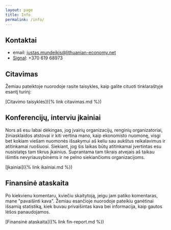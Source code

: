 ```yaml
---
layout: page
title: Info
permalink: /info/
---
```


## Kontaktai
* email: justas.mundeikis@lithuanian-economy.net
* [Signal](signal.org): +370 619 68973

## Citavimas
Žemiau pateiktoje nuorodoje rasite taisykles, kaip galite cituoti tinklaraštyje esantį turinį:

[Citavimo taisyklės]({% link citavimas.md %})

## Konferencijų, interviu įkainiai
Nors aš esu labai dėkingas, jog įvairių organizacijų, renginių organizatoriai, žiniasklaidos atstovai ir kiti vertina mano, kaip ekonomisto nuomonę, visgi bet kokiam viešam nuomonės išsakymui aš keliu sau aukštus reikalavimus ir atitinkamai ruošiuosi. Siekiant, jog šis laikas būtų atitinkamai įvertintas esu nusistatęs tam tikrus įkainius. Suprantama tam tikrais atvejais aš taikau išimtis nevyriausybinėms ir ne pelno siekiančioms organizacijoms.

[Įkainiai]({% link ikainiai.md %})

## Finansinė ataskaita
Po kiekvienu komentaru, kviečiu skaitytoją, jeigu jam patiko komentaras, mane "pavaišinti kava". Žemiau esančioje nuorodoje pateikiu ganėtinai išsamią statistiką, kiek buvau privaišintas kava bei informacija, kaip gautos lėšos panaudojamos.

[Finansinė ataskaita]({% link fin-report.md %})
